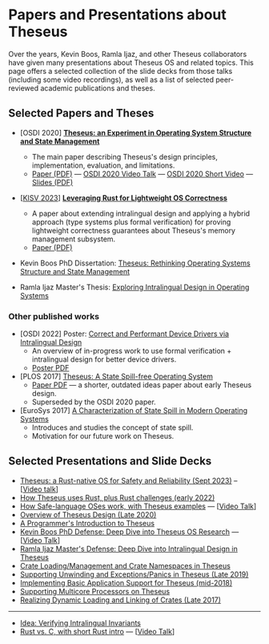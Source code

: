 # Papers and Presentations about Theseus
Over the years, Kevin Boos, Ramla Ijaz, and other Theseus collaborators have given many presentations about Theseus OS and related topics.
This page offers a selected collection of the slide decks from those talks (including some video recordings), as well as a list of selected peer-reviewed academic publications and theses.


## Selected Papers and Theses

* \[OSDI 2020\] **[Theseus: an Experiment in Operating System Structure and State Management](https://www.usenix.org/conference/osdi20/presentation/boos)**
    * The main paper describing Theseus's design principles, implementation, evaluation, and limitations.
    * [Paper (PDF)](https://www.usenix.org/system/files/osdi20-boos.pdf) — 
      [OSDI 2020 Video Talk](https://www.youtube.com/watch?v=i1pLDZKtlBI) — 
      [OSDI 2020 Short Video](https://www.youtube.com/watch?v=T0Du5vps9aU) — 
      [Slides (PDF)](https://www.usenix.org/sites/default/files/conference/protected-files/osdi20_slides_boos.pdf)
* \[[KISV 2023](https://kisv-workshop.github.io/program/)\] **[Leveraging Rust for Lightweight OS Correctness](https://dl.acm.org/doi/10.1145/3625275.3625398)**
    * A paper about extending intralingual design and applying a hybrid approach (type systems plus formal verification) for proving lightweight correctness guarantees about Theseus's memory management subsystem.
    * [Paper (PDF)](https://dl.acm.org/doi/pdf/10.1145/3625275.3625398)

* Kevin Boos PhD Dissertation: [Theseus: Rethinking Operating Systems Structure and State Management](https://scholarship.rice.edu/handle/1911/109201)
* Ramla Ijaz Master's Thesis: [Exploring Intralingual Design in Operating Systems](https://scholarship.rice.edu/handle/1911/109609)
 
### Other published works
* \[OSDI 2022\] Poster: [Correct and Performant Device Drivers via Intralingual Design](https://www.usenix.org/conference/osdi22/poster-session)
    * An overview of in-progress work to use formal verification + intralingual design for better device drivers.
    * [Poster PDF](https://www.theseus-os.com/kevinaboos/docs/OSDI%202022%20Poster.pdf)
* \[PLOS 2017\] [Theseus: A State Spill-free Operating System](https://www.sigops.org/s/conferences/sosp/2017/workshops.html)
    * [Paper PDF](https://www.theseus-os.com/kevinaboos/docs/theseus_plos2017.pdf) — a shorter, outdated ideas paper about early Theseus design.
    * Superseded by the OSDI 2020 paper. 
* \[EuroSys 2017\] [A Characterization of State Spill in Modern Operating Systems](https://dl.acm.org/doi/10.1145/3064176.3064205)
    * Introduces and studies the concept of state spill.
    * Motivation for our future work on Theseus.


## Selected Presentations and Slide Decks

* [Theseus: a Rust-native OS for Safety and Reliability (Sept 2023)](https://docs.google.com/presentation/d/e/2PACX-1vSq144Pl5Ql02OP9zq80wuy7iI1GwUNfCwUelpKay2qeIis4uMY2qOfSgIKeG7Rb053fMoVXXHa3ka9/pub?start=false&loop=false) – [[Video talk](https://www.bilibili.com/video/BV1d34y1373n/)]
* [How Theseus uses Rust, plus Rust challenges (early 2022)](https://docs.google.com/presentation/d/e/2PACX-1vQ2InjW_5kpdepoJ9vdsH-B1G4mvcjohcj_CA2dzx-tVRz0ee52qo1bwCQ7TnDGE9PiE5doW4sIO_7W/pub?start=false&loop=false)
* [How Safe-language OSes work, with Theseus examples](https://docs.google.com/presentation/d/e/2PACX-1vSa0gp8sbq8S9MB4V-FYjs6xJGIPm0fsZSVdtZ9U2bQWRX9gngwztXTIJiRwxtAosLWPk0v60abDMTU/pub?start=false&loop=false) — 
  [[Video Talk](https://www.youtube.com/watch?v=n7r8zO7SodE)]
* [Overview of Theseus Design (Late 2020)](https://docs.google.com/presentation/d/e/2PACX-1vR96Oh5iiV2XTPv5KfjGykxoqqo1auGfvxahkMXxQImZsO5B9sXl5h1BEmIzBbb8Pj8lr_NDx4WUr-y/pub?start=false&loop=false)
* [A Programmer's Introduction to Theseus](https://docs.google.com/presentation/d/e/2PACX-1vQuDoQq0mKf2r4m3xMeZ4LVao2Ngh6HPHWCdJASW9uasaRSbWaRvHc2LoZD2bTpIOHUkKeN6VjP8KJG/pub?start=false&loop=false)
* [Kevin Boos PhD Defense: Deep Dive into Theseus OS Research](https://docs.google.com/presentation/d/e/2PACX-1vTq5L-t1F8tSmIRiUaFLtcGSY6Bm8CSh7p4j8GuTqrUOu3OzUckXAW-TWiYCueAndunVpBgB51Hoamh/pub?start=false&loop=false) — 
  [[Video Talk](https://www.youtube.com/watch?v=JWGPLVYXZlU)]
* [Ramla Ijaz Master's Defense: Deep Dive into Intralingual Design in Theseus](https://docs.google.com/presentation/d/e/2PACX-1vR5zQMf3AQYMITczojVizQBd1JHtuKChIEVBoBPtnXu59EgFpCZKb1oxbMbO2oSxBm_5pC3foK3V-rK/pub?start=false&loop=false)
* [Crate Loading/Management and Crate Namespaces in Theseus](https://docs.google.com/presentation/d/e/2PACX-1vSo0D-hnRljdp7DT19kyTv09RbE-4mnQKqe85ljoK9DeHIS8mCMpThQwcsEaAe6X9g0QGqGI0IahHwK/pub?start=false&loop=false)
* [Supporting Unwinding and Exceptions/Panics in Theseus (Late 2019)](https://docs.google.com/presentation/d/e/2PACX-1vSm-ybVzbGBeorvTeNfxzfKLV61CrYJgNk9K1seRESrthr9L7i5suPtpKfHBdqelJiN1X2LToGtr18T/pub?start=false&loop=false)
* [Implementing Basic Application Support for Theseus (mid-2018)](https://docs.google.com/presentation/d/e/2PACX-1vQEvnxBUM9PJgYYvxh0vj894rqnkeZBgH45-FijHMrXB-IgPIysbkiQTbn7LxHnkqDIGGrY_H9o42c9/pub?start=false&loop=false)
* [Supporting Multicore Processors on Theseus](https://docs.google.com/presentation/d/e/2PACX-1vRBCZsC9QzZHX8rSSSVsLBJ9AcxvddRmeNZlkbzCkOnIfrOVxqnvkHlrTIZ_CAn_MOUGmxkaPVijkJP/pub?start=false&loop=false)
* [Realizing Dynamic Loading and Linking of Crates (Late 2017)](https://docs.google.com/presentation/d/e/2PACX-1vSsuHSIU0Iq66FgbNldaDDRlvez4dOhz6fFvJXF5O885uxpUtbcbr7EpX2rxqDguVlGQziE6gMLwiDM/pub?start=false&loop=false)

----

* [Idea: Verifying Intralingual Invariants](https://docs.google.com/presentation/d/e/2PACX-1vRUvgprQ69r1JYypkswcWVrv_18BidWKrKgKVn4wiMmAHJUDz4Dhx7qv7Dozw2ljU9sllKqsRIHJNlJ/pub?start=false&loop=false)
* [Rust vs. C, with short Rust intro](https://docs.google.com/presentation/d/e/2PACX-1vQYomAnfTNucuCqYgNkPaxpIdrhPxil9Qzle_6-xd7TYfdEBlgML0B3vztdNC2odwc25dLzW3XsithZ/pub?start=false&loop=false) — 
  [[Video Talk](https://www.youtube.com/watch?v=mmJiwscpB4o)]

<!-- cspell:ignore OSDI, PLOS, KISV, Ramla Ijaz -->
